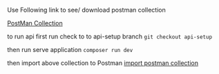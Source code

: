 Use Following link to see/ download postman collection

[PostMan Collection](/Postman/Medical%20Loan.postman_collection.json)


to run api first run check to to api-setup branch 
    `git checkout api-setup `

then run serve application 
`composer run dev`

then import above collection to Postman 
[import postman collection](/Postman/how_to_import_collection.png)
